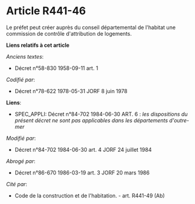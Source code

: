 # Article R441-46

Le préfet peut créer auprès du conseil départemental de l'habitat une commission de contrôle d'attribution de logements.

**Liens relatifs à cet article**

_Anciens textes_:

  - Décret n°58-830 1958-09-11 art. 1

_Codifié par_:

  - Décret n°78-622 1978-05-31 JORF 8 juin 1978

**Liens**:

  - SPEC_APPLI: Décret n°84-702 1984-06-30 ART. 6 : *les dispositions du présent décret ne sont pas applicables dans les départements d'outre-mer*

_Modifié par_:

  - Décret n°84-702 1984-06-30 art. 4 JORF 24 juillet 1984

_Abrogé par_:

  - Décret n°86-670 1986-03-19 art. 3 JORF 20 mars 1986

_Cité par_:

  - Code de la construction et de l'habitation. - art. R441-49 (Ab)
